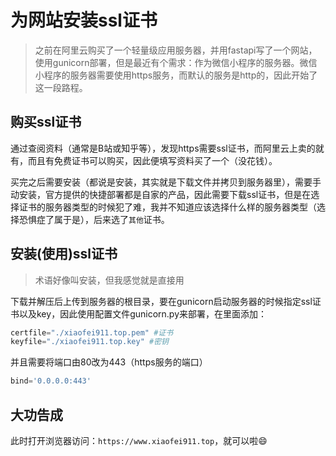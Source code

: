 # 为网站安装ssl证书

> 之前在阿里云购买了一个轻量级应用服务器，并用fastapi写了一个网站，使用gunicorn部署，但是最近有个需求：作为微信小程序的服务器。微信小程序的服务器需要使用https服务，而默认的服务是http的，因此开始了这一段路程。

## 购买ssl证书

通过查阅资料（通常是B站或知乎等），发现https需要ssl证书，而阿里云上卖的就有，而且有免费证书可以购买，因此便填写资料买了一个（没花钱）。

买完之后需要安装（都说是安装，其实就是下载文件并拷贝到服务器里），需要手动安装，官方提供的快捷部署都是自家的产品，因此需要下载ssl证书，但是在选择证书的服务器类型的时候犯了难，我并不知道应该选择什么样的服务器类型（选择恐惧症了属于是），后来选了`其他`证书。

## 安装(使用)ssl证书
> 术语好像叫安装，但我感觉就是直接用

下载并解压后上传到服务器的根目录，要在gunicorn启动服务器的时候指定ssl证书以及key，因此使用配置文件gunicorn.py来部署，在里面添加：

```python
certfile="./xiaofei911.top.pem" #证书
keyfile="./xiaofei911.top.key" #密钥
```
并且需要将端口由80改为443（https服务的端口）
```python
bind='0.0.0.0:443'
```

## 大功告成
此时打开浏览器访问：`https://www.xiaofei911.top`，就可以啦😄